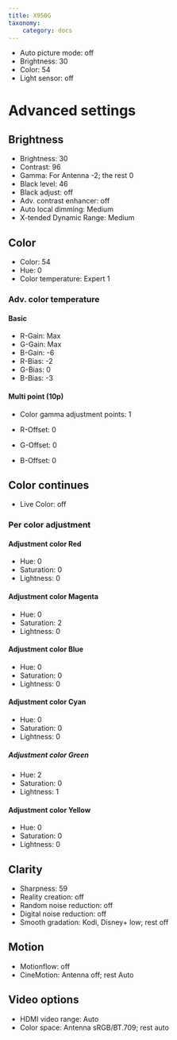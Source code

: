 ```yaml
---
title: X950G
taxonomy:
    category: docs
---
```


* Auto picture mode: off
* Brightness: 30
* Color: 54
* Light sensor: off

# Advanced settings

## Brightness

* Brightness: 30
* Contrast: 96
* Gamma: For Antenna -2; the rest 0
* Black level: 46
* Black adjust: off
* Adv. contrast enhancer: off
* Auto local dimming: Medium
* X-tended Dynamic Range: Medium

## Color

* Color: 54
* Hue: 0
* Color temperature: Expert 1

### Adv. color temperature
#### Basic
* R-Gain: Max
* G-Gain: Max
* B-Gain: -6
* R-Bias: -2
* G-Bias: 0
* B-Bias: -3

#### Multi point (10p)
* Color gamma adjustment points: 1

* R-Offset: 0
* G-Offset: 0
* B-Offset: 0

## Color continues

* Live Color: off

### Per color adjustment

#### Adjustment color Red
* Hue: 0
* Saturation: 0
* Lightness: 0

#### Adjustment color Magenta
* Hue: 0
* Saturation: 2
* Lightness: 0

#### Adjustment color Blue
* Hue: 0
* Saturation: 0
* Lightness: 0

#### Adjustment color Cyan
* Hue: 0
* Saturation: 0
* Lightness: 0

##### Adjustment color Green
* Hue: 2
* Saturation: 0
* Lightness: 1

#### Adjustment color Yellow
* Hue: 0
* Saturation: 0
* Lightness: 0

## Clarity

* Sharpness: 59
* Reality creation: off
* Random noise reduction: off
* Digital noise reduction: off
* Smooth gradation: Kodi, Disney+ low; rest off

## Motion

* Motionflow: off
* CineMotion: Antenna off; rest Auto

## Video options

* HDMI video range: Auto
* Color space: Antenna sRGB/BT.709; rest auto
